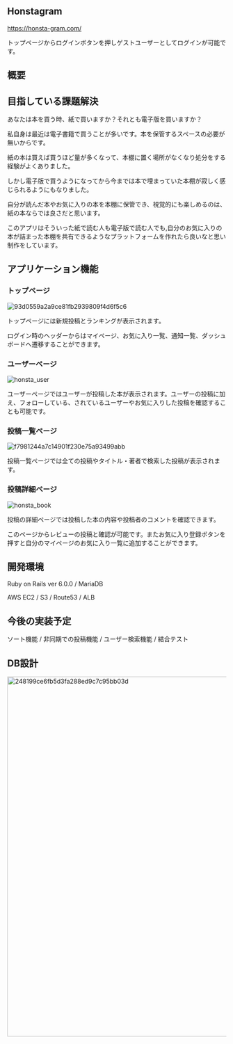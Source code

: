## Honstagram

https://honsta-gram.com/

トップページからログインボタンを押しゲストユーザーとしてログインが可能です。

## 概要

## 目指している課題解決
あなたは本を買う時、紙で買いますか？それとも電子版を買いますか？

私自身は最近は電子書籍で買うことが多いです。本を保管するスペースの必要が無いからです。

紙の本は買えば買うほど量が多くなって、本棚に置く場所がなくなり処分をする経験がよくありました。

しかし電子版で買うようになってから今までは本で埋まっていた本棚が寂しく感じられるようにもなりました。

自分が読んだ本やお気に入りの本を本棚に保管でき、視覚的にも楽しめるのは、紙の本ならでは良さだと思います。

このアプリはそういった紙で読む人も電子版で読む人でも,自分のお気に入りの本が詰まった本棚を共有できるようなプラットフォームを作れたら良いなと思い制作をしています。

## アプリケーション機能
### トップページ
![93d0559a2a9ce81fb2939809f4d6f5c6](https://user-images.githubusercontent.com/72905756/105474624-cce6b200-5ce1-11eb-800a-3bf56192b68f.jpg)

トップページには新規投稿とランキングが表示されます。

ログイン時のヘッダーからはマイページ、お気に入り一覧、通知一覧、ダッシュボードへ遷移することができます。

### ユーザーページ
![honsta_user](https://user-images.githubusercontent.com/72905756/103166116-449bfb00-4862-11eb-959e-ff08b15bf1b6.jpg)

ユーザーページではユーザーが投稿した本が表示されます。ユーザーの投稿に加え、フォローしている、されているユーザーやお気に入りした投稿を確認することも可能です。

### 投稿一覧ページ
![f7981244a7c14901f230e75a93499abb](https://user-images.githubusercontent.com/72905756/103166282-eff97f80-4863-11eb-94f9-33afc56a9d07.jpg)

投稿一覧ページでは全ての投稿やタイトル・著者で検索した投稿が表示されます。

### 投稿詳細ページ
![honsta_book](https://user-images.githubusercontent.com/72905756/103166132-6b5a3180-4862-11eb-9634-385b36354bb4.jpg)

投稿の詳細ページでは投稿した本の内容や投稿者のコメントを確認できます。

このページからレビューの投稿と確認が可能です。またお気に入り登録ボタンを押すと自分のマイページのお気に入り一覧に追加することができます。

## 開発環境
Ruby on Rails ver 6.0.0 / MariaDB

AWS EC2 / S3 / Route53 / ALB

## 今後の実装予定
ソート機能 / 非同期での投稿機能 / ユーザー検索機能 / 結合テスト

## DB設計
<img width="828" alt="248199ce6fb5d3fa288ed9c7c95bb03d" src="https://user-images.githubusercontent.com/72905756/103166346-80d05b00-4864-11eb-9108-27abefd29485.png">
